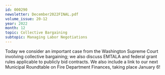 ```yaml
---
id: 000290
newsletter: December2022FINAL.pdf
volume_issue: 20-12
year: 2022
month: 12
topic: Collective Bargaining
subtopic: Managing Labor Negotiations
---
```


Today we consider an important case from the Washington Supreme Court involving collective bargaining; we also discuss EMTALA and federal grant rules applicable to publicly bid contracts. We also include a link to our next Municipal Roundtable on Fire Department Finances, taking place January 6!